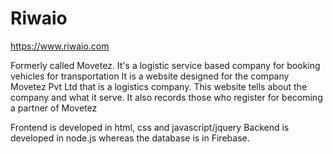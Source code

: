 # Riwaio


https://www.riwaio.com


Formerly called Movetez. It's a logistic service based company for booking vehicles for transportation
It is a website designed for the company Movetez Pvt Ltd that is a logistics company. This website tells about the company and
what it serve. It also records those who register for becoming a partner of Movetez

Frontend is developed in html, css and javascript/jquery
Backend is developed in node.js whereas the database is in Firebase.

